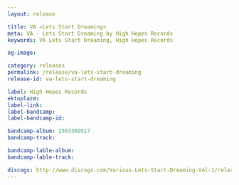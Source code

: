 ```yaml
---
layout: release

title: VA «Lets Start Dreaming»
meta: VA - Lets Start Dreaming by High Hopes Records
keywords: VA Lets Start Dreaming, High Hopes Records

og-image: 

category: releases
permalink: /release/va-lets-start-dreaming
release-id: va-lets-start-dreaming

label: High Hopes Records
ektoplazm: 
label-link: 
label-bandcamp: 
label-bandcamp-id: 

bandcamp-album: 2563369517
bandcamp-track: 

bandcamp-lable-album: 
bandcamp-lable-track: 

discogs: http://www.discogs.com/Various-Lets-Start-Dreaming-Vol-1/release/1500459
---
```


